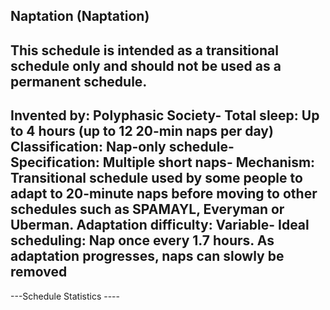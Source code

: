 Naptation (Naptation)
-----------------------------------------------
This schedule is intended as a transitional schedule only and should not be used as a permanent schedule.
-----------------------------------------------
**Invented by**: Polyphasic Society- 
**Total sleep**: Up to 4 hours (up to 12 20-min naps per day)
**Classification**: Nap-only schedule- 
**Specification**: Multiple short naps- 
**Mechanism**: Transitional schedule used by some people to adapt to 20-minute naps before moving to other schedules such as SPAMAYL, Everyman or Uberman.
**Adaptation difficulty**: Variable- 
**Ideal scheduling**: Nap once every 1.7 hours. As adaptation progresses, naps can slowly be removed
-----------------------------------------------
---Schedule Statistics ----